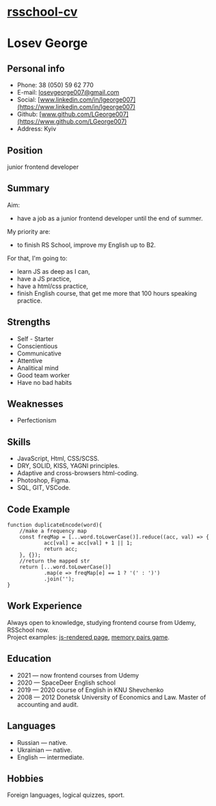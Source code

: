 # [rsschool-cv](https://lgeorge007.github.io/rsschool-cv/)
# Losev George
## Personal info
* Phone:   38 (050) 59 62 770
* E-mail: [losevgeorge007@gmail.com](mailto:losevgeorge007@gmail.com)
* Social: [www.linkedin.com/in/lgeorge007](https://www.linkedin.com/in/lgeorge007)
* Github: [www.github.com/LGeorge007](https://www.github.com/LGeorge007)
* Address: Kyiv

## Position
junior frontend developer

## Summary
Aim: 
* have a job as a junior frontend developer until the end of summer.

My priority are: 
* to finish RS School, improve my English up to B2.

For that, I'm going to:
* learn JS as deep as I can, 
* have a JS practice,
* have a html/css practice,
* finish English course, that get me more that 100 hours speaking practice.
  
## Strengths
* Self - Starter
* Conscientious
* Communicative
* Attentive
* Analitical mind
* Good team worker
* Have no bad habits

## Weaknesses
* Perfectionism

## Skills
* JavaScript, Html, CSS/SCSS.
* DRY, SOLID, KISS, YAGNI principles. 
* Adaptive and cross-browsers html-coding.
* Photoshop, Figma. 
* SQL, GIT, VSCode. 

## Code Example
	function duplicateEncode(word){
    	//make a frequency map
    	const freqMap = [...word.toLowerCase()].reduce((acc, val) => {
        		acc[val] = acc[val] + 1 || 1;
        		return acc;
    	}, {});
    	//return the mapped str 
    	return [...word.toLowerCase()]
            	.map(e => freqMap[e] == 1 ? '(' : ')')
            	.join('');
	}

## Work Experience
Always open to knowledge, studying frontend course from Udemy, RSSchool now.  
Project examples: [js-rendered page](https://lgeorge007.github.io/DOM-practice/), [memory pairs game](https://lgeorge007.github.io/memory-pair-game/).

## Education
* 2021 — now frontend courses from Udemy
* 2020 — SpaceDeer English school
* 2019 — 2020 course of  English in KNU Shevchenko
* 2008 — 2012 Donetsk University of  Economics and Law. Master of accounting and audit.

## Languages
* Russian — native.
* Ukrainian — native.
* English — intermediate.

## Hobbies
Foreign languages, logical quizzes, sport.